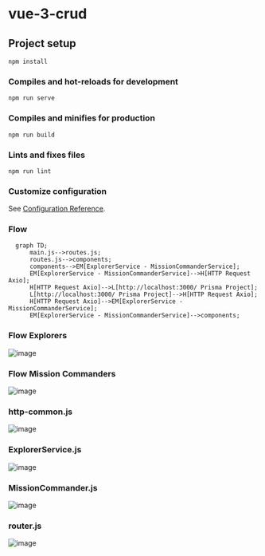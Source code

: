 # vue-3-crud

## Project setup
```
npm install
```

### Compiles and hot-reloads for development
```
npm run serve
```

### Compiles and minifies for production
```
npm run build
```

### Lints and fixes files
```
npm run lint
```

### Customize configuration
See [Configuration Reference](https://cli.vuejs.org/config/).

### Flow
```mermaid
  graph TD;
      main.js-->routes.js;
      routes.js-->components;
      components-->EM[ExplorerService - MissionCommanderService];
      EM[ExplorerService - MissionCommanderService]-->H[HTTP Request Axio];
      H[HTTP Request Axio]-->L[http://localhost:3000/ Prisma Project];
      L[http://localhost:3000/ Prisma Project]-->H[HTTP Request Axio];
      H[HTTP Request Axio]-->EM[ExplorerService - MissionCommanderService];
      EM[ExplorerService - MissionCommanderService]-->components;
```

### Flow Explorers
![image](https://user-images.githubusercontent.com/48570016/167302360-ec0cd7db-ddb1-468d-93e1-7e335be8bbc8.png)

### Flow Mission Commanders
![image](https://user-images.githubusercontent.com/48570016/167302430-080cd8ec-e1cd-4cf0-951f-944cda1eaeb1.png)

### http-common.js
![image](https://user-images.githubusercontent.com/48570016/167302453-ade9673e-df7c-440f-9695-798f3bcfb64f.png)

### ExplorerService.js
![image](https://user-images.githubusercontent.com/48570016/167302470-14d1cee3-64ca-4b4e-a969-fca95cc1e909.png)

### MissionCommander.js
![image](https://user-images.githubusercontent.com/48570016/167302583-172e04a5-bbd0-4778-b0d4-650890a97e17.png)

### router.js
![image](https://user-images.githubusercontent.com/48570016/167302599-65d0d355-fa55-4172-9d0f-7a02ca1b401c.png)
